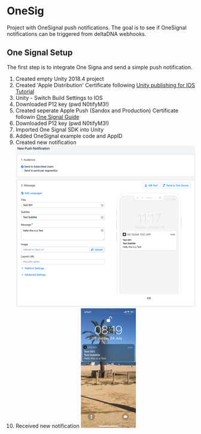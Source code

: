 # OneSig
Project with OneSignal push notifications. The goal is to see if OneSignal notifications can be triggered from deltaDNA webhooks.

## One Signal Setup
The first step is to integrate One Signa and send a simple push notification.

1. Created empty Unity 2018.4 project
2. Created 'Apple Distribution' Certificate following [Unity publishing for IOS Tutorial](https://learn.unity.com/tutorial/publishing-for-ios#5ecf9859edbc2a001f63c65b)
3. Unity - Switch Build Settings to IOS
4. Downloaded P12 key (pwd N0tifyM3!)
5. Created seperate Apple Push (Sandox and Production) Certificate followin [One Signal Guide](https://documentation.onesignal.com/docs/generate-an-ios-push-certificate)
6. Downloaded P12 key (pwd N0tifyM3!)
7. Imported One Signal SDK into Unity
8. Added OneSignal example code and AppID
9. Created new notification![New Notification 001](Images/new-notification-001.png)
10. Received new notification 
![New Notification 001 Received](Images/new-notification-001-received.png)

##
